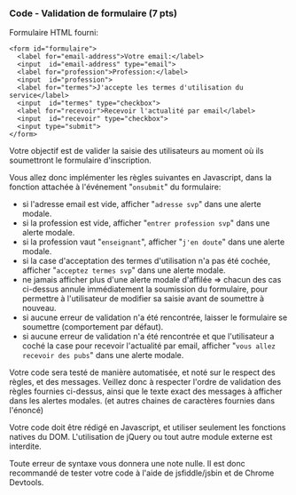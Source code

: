 ### Code - Validation de formulaire (7 pts)

Formulaire HTML fourni:

```
<form id="formulaire">
  <label for="email-address">Votre email:</label>
  <input  id="email-address" type="email">
  <label for="profession">Profession:</label>
  <input  id="profession">
  <label for="termes">J'accepte les termes d'utilisation du service</label>
  <input  id="termes" type="checkbox">
  <label for="recevoir">Recevoir l'actualité par email</label>
  <input  id="recevoir" type="checkbox">
  <input type="submit">
</form>
```

Votre objectif est de valider la saisie des utilisateurs au moment où ils soumettront le formulaire d'inscription.

Vous allez donc implémenter les règles suivantes en Javascript, dans la fonction attachée à l'événement "`onsubmit`" du formulaire:
- si l'adresse email est vide, afficher "`adresse svp`" dans une alerte modale.
- si la profession est vide, afficher "`entrer profession svp`" dans une alerte modale.
- si la profession vaut "`enseignant`", afficher "`j'en doute`" dans une alerte modale.
- si la case d'acceptation des termes d'utilisation n'a pas été cochée, afficher "`acceptez termes svp`" dans une alerte modale.
- ne jamais afficher plus d'une alerte modale d'affilée => chacun des cas ci-dessus annule immédiatement la soumission du formulaire, pour permettre à l'utilisateur de modifier sa saisie avant de soumettre à nouveau.
- si aucune erreur de validation n'a été rencontrée, laisser le formulaire se soumettre (comportement par défaut).
- si aucune erreur de validation n'a été rencontrée et que l'utilisateur a coché la case pour recevoir l'actualité par email, afficher "`vous allez recevoir des pubs`" dans une alerte modale.

Votre code sera testé de manière automatisée, et noté sur le respect des règles, et des messages. Veillez donc à respecter l'ordre de validation des règles fournies ci-dessus, ainsi que le texte exact des messages à afficher dans les alertes modales. (et autres chaines de caractères fournies dans l'énoncé)

Votre code doit être rédigé en Javascript, et utiliser seulement les fonctions natives du DOM. L'utilisation de jQuery ou tout autre module externe est interdite.

Toute erreur de syntaxe vous donnera une note nulle. Il est donc recommandé de tester votre code à l'aide de jsfiddle/jsbin et de Chrome Devtools.
